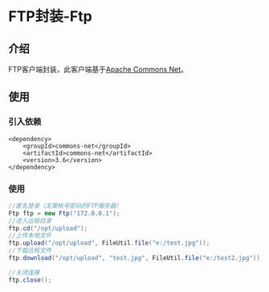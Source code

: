 FTP封装-Ftp
===

## 介绍

FTP客户端封装，此客户端基于[Apache Commons Net](http://commons.apache.org/proper/commons-net/)。

## 使用

### 引入依赖

```
<dependency>
	<groupId>commons-net</groupId>
	<artifactId>commons-net</artifactId>
	<version>3.6</version>
</dependency>
```

### 使用

```java
//匿名登录（无需帐号密码的FTP服务器）
Ftp ftp = new Ftp("172.0.0.1");
//进入远程目录
ftp.cd("/opt/upload");
//上传本地文件
ftp.upload("/opt/upload", FileUtil.file("e:/test.jpg"));
//下载远程文件
ftp.download("/opt/upload", "test.jpg", FileUtil.file("e:/test2.jpg"));

//关闭连接
ftp.close();
```

